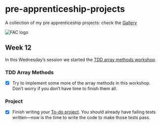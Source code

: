 # pre-apprenticeship-projects

A collection of my pre apprenticeship projects:
check the [Gallery](https://danilo-cupido.github.io/pre-apprenticeship-projects/)

![FAC logo](https://camo.githubusercontent.com/5fa5f3810c2b748dbffa1e2271d3e86fe328fb9603785ac86e706c1316c11cc4/68747470733a2f2f7062732e7477696d672e636f6d2f70726f66696c655f62616e6e6572732f3937313834363531362f313534343230353832332f3135303078353030)

## Week 12

In this Wednesday’s session we started the [TDD array methods workshop](https://learn.foundersandcoders.com/workshops/tdd-array-methods/).

### TDD Array Methods

- [x] Try to implement some more of the array methods in this workshop. Don’t worry if you don’t have time to finish them all.

### Project

- [x] Finish writing your [To-do project](https://learn.foundersandcoders.com/course/syllabus/pre-app-12/project/). You should already have failing tests written—now is the time to write the code to make those tests pass.
